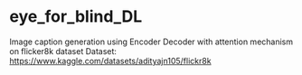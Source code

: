 # eye_for_blind_DL
Image caption generation using Encoder Decoder with attention mechanism on flicker8k dataset
Dataset: https://www.kaggle.com/datasets/adityajn105/flickr8k

